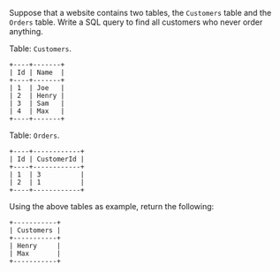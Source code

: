 Suppose that a website contains two tables, the `Customers` table and
the `Orders` table. Write a SQL query to find all customers who never
order anything.

Table: `Customers`.

    +----+-------+
    | Id | Name  |
    +----+-------+
    | 1  | Joe   |
    | 2  | Henry |
    | 3  | Sam   |
    | 4  | Max   |
    +----+-------+

Table: `Orders`.

    +----+------------+
    | Id | CustomerId |
    +----+------------+
    | 1  | 3          |
    | 2  | 1          |
    +----+------------+

Using the above tables as example, return the following:

    +-----------+
    | Customers |
    +-----------+
    | Henry     |
    | Max       |
    +-----------+
